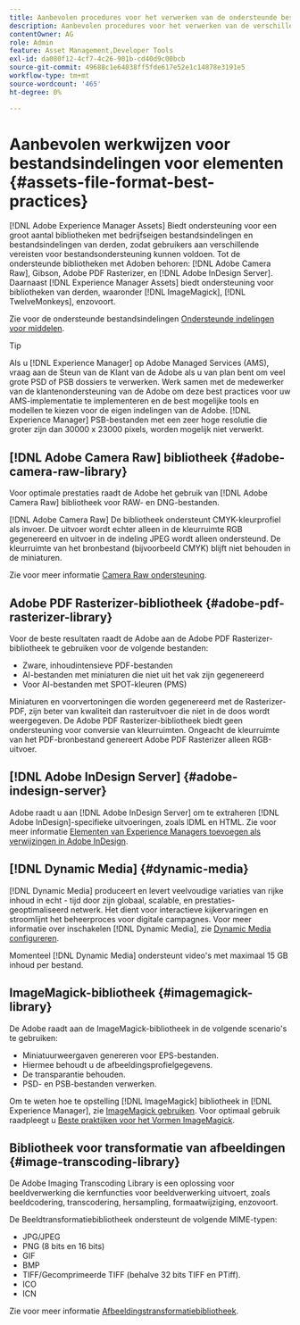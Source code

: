 ```yaml
---
title: Aanbevolen procedures voor het verwerken van de ondersteunde bestandsindelingen
description: Aanbevolen procedures voor het verwerken van de verschillende ondersteunde bestandstypen met [!DNL Experience Manager Assets].
contentOwner: AG
role: Admin
feature: Asset Management,Developer Tools
exl-id: da080f12-4cf7-4c26-901b-cd40d9c00bcb
source-git-commit: 49688c1e64038ff5fde617e52e1c14878e3191e5
workflow-type: tm+mt
source-wordcount: '465'
ht-degree: 0%

---
```


# Aanbevolen werkwijzen voor bestandsindelingen voor elementen {#assets-file-format-best-practices}

[!DNL Adobe Experience Manager Assets] Biedt ondersteuning voor een groot aantal bibliotheken met bedrijfseigen bestandsindelingen en bestandsindelingen van derden, zodat gebruikers aan verschillende vereisten voor bestandsondersteuning kunnen voldoen. Tot de ondersteunde bibliotheken met Adoben behoren: [!DNL Adobe Camera Raw], Gibson, Adobe PDF Rasterizer, en [!DNL Adobe InDesign Server]. Daarnaast [!DNL Experience Manager Assets] biedt ondersteuning voor bibliotheken van derden, waaronder [!DNL ImageMagick], [!DNL TwelveMonkeys], enzovoort.

Zie voor de ondersteunde bestandsindelingen [Ondersteunde indelingen voor middelen](/help/assets/assets-formats.md).

>[!TIP]
>
>Als u [!DNL Experience Manager] op Adobe Managed Services (AMS), vraag aan de Steun van de Klant van de Adobe als u van plan bent om veel grote PSD of PSB dossiers te verwerken. Werk samen met de medewerker van de klantenondersteuning van de Adobe om deze best practices voor uw AMS-implementatie te implementeren en de best mogelijke tools en modellen te kiezen voor de eigen indelingen van de Adobe. [!DNL Experience Manager] PSB-bestanden met een zeer hoge resolutie die groter zijn dan 30000 x 23000 pixels, worden mogelijk niet verwerkt.

## [!DNL Adobe Camera Raw] bibliotheek {#adobe-camera-raw-library}

Voor optimale prestaties raadt de Adobe het gebruik van [!DNL Adobe Camera Raw] bibliotheek voor RAW- en DNG-bestanden.

[!DNL Adobe Camera Raw] De bibliotheek ondersteunt CMYK-kleurprofiel als invoer. De uitvoer wordt echter alleen in de kleurruimte RGB gegenereerd en uitvoer in de indeling JPEG wordt alleen ondersteund. De kleurruimte van het bronbestand (bijvoorbeeld CMYK) blijft niet behouden in de miniaturen.

Zie voor meer informatie [Camera Raw ondersteuning](/help/assets/camera-raw.md).

## Adobe PDF Rasterizer-bibliotheek {#adobe-pdf-rasterizer-library}

Voor de beste resultaten raadt de Adobe aan de Adobe PDF Rasterizer-bibliotheek te gebruiken voor de volgende bestanden:

* Zware, inhoudintensieve PDF-bestanden
* AI-bestanden met miniaturen die niet uit het vak zijn gegenereerd
* Voor AI-bestanden met SPOT-kleuren (PMS)

Miniaturen en voorvertoningen die worden gegenereerd met de Rasterizer-PDF, zijn beter van kwaliteit dan rasteruitvoer die niet in de doos wordt weergegeven. De Adobe PDF Rasterizer-bibliotheek biedt geen ondersteuning voor conversie van kleurruimten. Ongeacht de kleurruimte van het PDF-bronbestand genereert Adobe PDF Rasterizer alleen RGB-uitvoer.

## [!DNL Adobe InDesign Server] {#adobe-indesign-server}

Adobe raadt u aan [!DNL Adobe InDesign Server] om te extraheren [!DNL Adobe InDesign]-specifieke uitvoeringen, zoals IDML en HTML. Zie voor meer informatie [Elementen van Experience Managers toevoegen als verwijzingen in Adobe InDesign](/help/assets/managing-linked-subassets.md#refai).

## [!DNL Dynamic Media] {#dynamic-media}

[!DNL Dynamic Media] produceert en levert veelvoudige variaties van rijke inhoud in echt - tijd door zijn globaal, scalable, en prestaties-geoptimaliseerd netwerk. Het dient voor interactieve kijkervaringen en stroomlijnt het beheerproces voor digitale campagnes. Voor meer informatie over inschakelen [!DNL Dynamic Media], zie [Dynamic Media configureren](/help/assets/config-dynamic.md).

Momenteel [!DNL Dynamic Media] ondersteunt video&#39;s met maximaal 15 GB inhoud per bestand.

## ImageMagick-bibliotheek {#imagemagick-library}

De Adobe raadt aan de ImageMagick-bibliotheek in de volgende scenario&#39;s te gebruiken:

* Miniatuurweergaven genereren voor EPS-bestanden.
* Hiermee behoudt u de afbeeldingsprofielgegevens.
* De transparantie behouden.
* PSD- en PSB-bestanden verwerken.

Om te weten hoe te opstelling [!DNL ImageMagick] bibliotheek in [!DNL Experience Manager], zie [ImageMagick gebruiken](/help/assets/media-handlers.md#an-example-using-imagemagick). Voor optimaal gebruik raadpleegt u [Beste praktijken voor het Vormen ImageMagick](/help/assets/best-practices-for-imagemagick.md).

## Bibliotheek voor transformatie van afbeeldingen {#image-transcoding-library}

De Adobe Imaging Transcoding Library is een oplossing voor beeldverwerking die kernfuncties voor beeldverwerking uitvoert, zoals beeldcodering, transcodering, hersampling, formaatwijziging, enzovoort.

De Beeldtransformatiebibliotheek ondersteunt de volgende MIME-typen:

* JPG/JPEG
* PNG (8 bits en 16 bits)
* GIF
* BMP
* TIFF/Gecomprimeerde TIFF (behalve 32 bits TIFF en PTiff).
* ICO
* ICN

Zie voor meer informatie [Afbeeldingstransformatiebibliotheek](/help/assets/imaging-transcoding-library.md).
